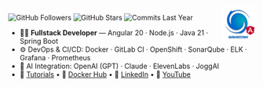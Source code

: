 <img src="./ui/ganatan-about-github.png" align="right" width="70" height="70" alt="logo ganatan">

![GitHub Followers](https://img.shields.io/badge/Followers-441-blue?style=flat-square&logo=github)
![GitHub Stars](https://img.shields.io/badge/★%20Stars-1.5k-blue?style=flat-square&logo=github)
![Commits Last Year](https://img.shields.io/badge/Commits-1677-blue?style=flat-square&logo=git)

- 🧑‍💻 **Fullstack Developer** — Angular 20 · Node.js · Java 21 · Spring Boot  
- ⚙️ DevOps & CI/CD: Docker · GitLab CI · OpenShift · SonarQube · ELK · Grafana · Prometheus
- 🤖 AI Integration: OpenAI (GPT) · Claude · ElevenLabs · JoggAI  
- 📘 [Tutorials](https://www.ganatan.com/en/tutorials) • 🐳 [Docker Hub](https://hub.docker.com/u/ganatan) • 💼 [LinkedIn](https://www.linkedin.com/in/dannyganatan) • 🎥 [YouTube](https://www.youtube.com/@ganatan)

